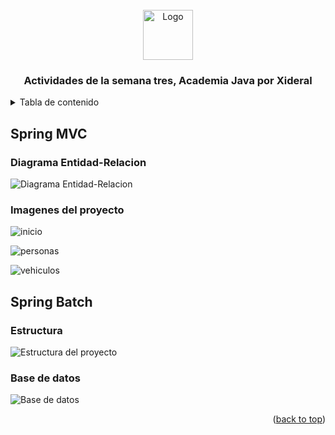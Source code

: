 <br />
<div align="center">
  <a href="https://companieslogo.com/img/orig/ACN-cce5b411.png?t=1633439499">
    <img src="images/logo.png" alt="Logo" width="80" height="80">
  </a>

  <h3 align="center">Actividades de la semana tres, Academia Java por Xideral</h3>

  </p>
</div>

<details>
  <summary>Tabla de contenido</summary>
  <ol>
  <li>
      <a href="#spring-mvc">Proyecto Vehiculos Spring MVC con pruebas unitarias con JUit5</a>
      <ul>
        <li><a href="#entidad-relacion">Diagrama Entidad-Relacion</a></li>
        <li><a href="#images">Imagenes del proyecto</a></li>
        <li><a href="#pruebas">Pruebas Unitarias</a></li>
      </ul>
    </li>
    <li>
      <a href="#spring-batch">Proyecto Clientes Spring Batch en espanol</a>
      <ul>
        <li><a href="#estructura">Estructura del proyecto</a></li>
        <li><a href="#data-base">Base de datos</a></li>
      </ul>
    </li>
  </ol>
</details>

## Spring MVC
### Diagrama Entidad-Relacion
![Diagrama Entidad-Relacion](https://github.com/AsaelMarcial/AcademiaJavaXideral/blob/main/Semana%20Tres/imagenes/modeloEntidadRelacion-spring-mvc.jpeg)

### Imagenes del proyecto
![inicio](https://github.com/AsaelMarcial/AcademiaJavaXideral/blob/main/Semana%20Tres/imagenes/inicio-springmvc.jpeg)

![personas](https://github.com/AsaelMarcial/AcademiaJavaXideral/blob/main/Semana%20Tres/imagenes/listapersonas-springmvc.jpeg)

![vehiculos](https://github.com/AsaelMarcial/AcademiaJavaXideral/blob/main/Semana%20Tres/imagenes/vehiculos-springmvc.jpeg)

## Spring Batch

### Estructura
![Estructura del proyecto](https://github.com/AsaelMarcial/AcademiaJavaXideral/blob/main/Semana%20Tres/imagenes/estructura-espanol-springbatch.jpeg)

### Base de datos
![Base de datos](https://github.com/AsaelMarcial/AcademiaJavaXideral/blob/main/Semana%20Tres/imagenes/tablacliente-springbatch.jpeg)

<p align="right">(<a href="#readme-top">back to top</a>)</p>
